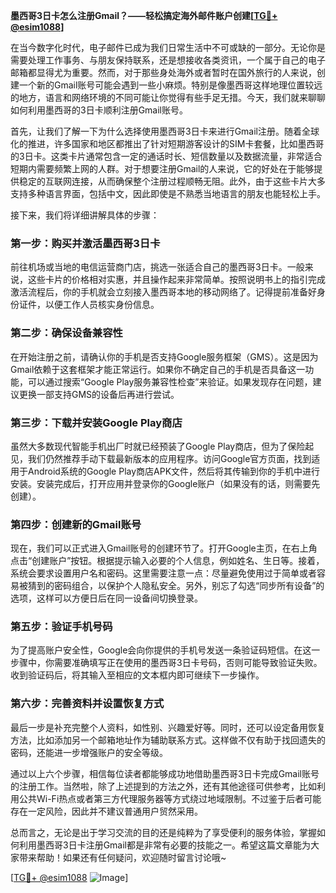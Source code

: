 **墨西哥3日卡怎么注册Gmail？——轻松搞定海外邮件账户创建[[TG💪+ @esim1088](https://t.me/s/esim1088)]**

在当今数字化时代，电子邮件已成为我们日常生活中不可或缺的一部分。无论你是需要处理工作事务、与朋友保持联系，还是想接收各类资讯，一个属于自己的电子邮箱都显得尤为重要。然而，对于那些身处海外或者暂时在国外旅行的人来说，创建一个新的Gmail账号可能会遇到一些小麻烦。特别是像墨西哥这样地理位置较远的地方，语言和网络环境的不同可能让你觉得有些手足无措。今天，我们就来聊聊如何利用墨西哥的3日卡顺利注册Gmail账号。

首先，让我们了解一下为什么选择使用墨西哥3日卡来进行Gmail注册。随着全球化的推进，许多国家和地区都推出了针对短期游客设计的SIM卡套餐，比如墨西哥的3日卡。这类卡片通常包含一定的通话时长、短信数量以及数据流量，非常适合短期内需要频繁上网的人群。对于想要注册Gmail的人来说，它的好处在于能够提供稳定的互联网连接，从而确保整个注册过程顺畅无阻。此外，由于这些卡片大多支持多种语言界面，包括中文，因此即使是不熟悉当地语言的朋友也能轻松上手。

接下来，我们将详细讲解具体的步骤：

### 第一步：购买并激活墨西哥3日卡

前往机场或当地的电信运营商门店，挑选一张适合自己的墨西哥3日卡。一般来说，这些卡片的价格相对实惠，并且操作起来非常简单。按照说明书上的指引完成激活流程后，你的手机就会立刻接入墨西哥本地的移动网络了。记得提前准备好身份证件，以便工作人员核实身份信息。

### 第二步：确保设备兼容性

在开始注册之前，请确认你的手机是否支持Google服务框架（GMS）。这是因为Gmail依赖于这套框架才能正常运行。如果你不确定自己的手机是否具备这一功能，可以通过搜索“Google Play服务兼容性检查”来验证。如果发现存在问题，建议更换一部支持GMS的设备后再进行尝试。

### 第三步：下载并安装Google Play商店

虽然大多数现代智能手机出厂时就已经预装了Google Play商店，但为了保险起见，我们仍然推荐手动下载最新版本的应用程序。访问Google官方页面，找到适用于Android系统的Google Play商店APK文件，然后将其传输到你的手机中进行安装。安装完成后，打开应用并登录你的Google账户（如果没有的话，则需要先创建）。

### 第四步：创建新的Gmail账号

现在，我们可以正式进入Gmail账号的创建环节了。打开Google主页，在右上角点击“创建账户”按钮。根据提示输入必要的个人信息，例如姓名、生日等。接着，系统会要求设置用户名和密码。这里需要注意一点：尽量避免使用过于简单或者容易被猜到的密码组合，以保护个人隐私安全。另外，别忘了勾选“同步所有设备”的选项，这样可以方便日后在同一设备间切换登录。

### 第五步：验证手机号码

为了提高账户安全性，Google会向你提供的手机号发送一条验证码短信。在这一步骤中，你需要准确填写正在使用的墨西哥3日卡号码，否则可能导致验证失败。收到验证码后，将其输入至相应的文本框内即可继续下一步操作。

### 第六步：完善资料并设置恢复方式

最后一步是补充完整个人资料，如性别、兴趣爱好等。同时，还可以设定备用恢复方法，比如添加另一个邮箱地址作为辅助联系方式。这样做不仅有助于找回遗失的密码，还能进一步增强账户的安全等级。

通过以上六个步骤，相信每位读者都能够成功地借助墨西哥3日卡完成Gmail账号的注册工作。当然啦，除了上述提到的方法之外，还有其他途径可供参考，比如利用公共Wi-Fi热点或者第三方代理服务器等方式绕过地域限制。不过鉴于后者可能存在一定风险，因此并不建议普通用户贸然采用。

总而言之，无论是出于学习交流的目的还是纯粹为了享受便利的服务体验，掌握如何利用墨西哥3日卡注册Gmail都是非常有必要的技能之一。希望这篇文章能为大家带来帮助！如果还有任何疑问，欢迎随时留言讨论哦~

[[TG💪+ @esim1088](https://t.me/s/esim1088) ![Image](https://i.postimg.cc/4NQfJmqS/Snipaste-2025-05-13-00-14-12.png)]